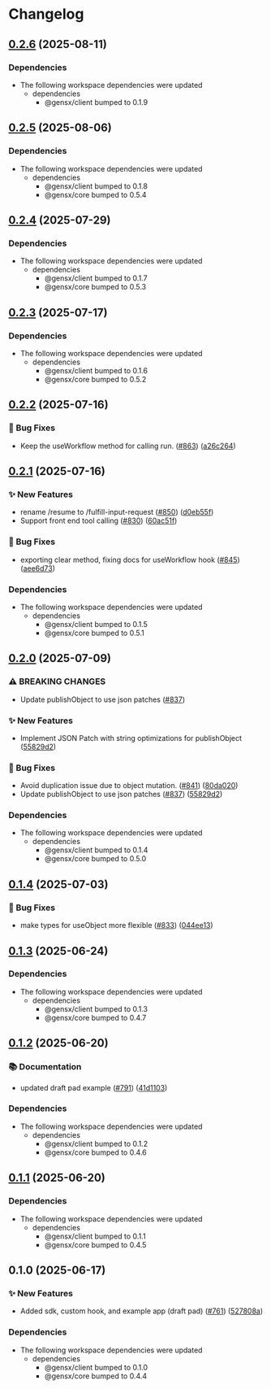 # Changelog

## [0.2.6](https://github.com/gensx-inc/gensx/compare/gensx-react-v0.2.5...gensx-react-v0.2.6) (2025-08-11)


### Dependencies

* The following workspace dependencies were updated
  * dependencies
    * @gensx/client bumped to 0.1.9

## [0.2.5](https://github.com/gensx-inc/gensx/compare/gensx-react-v0.2.4...gensx-react-v0.2.5) (2025-08-06)


### Dependencies

* The following workspace dependencies were updated
  * dependencies
    * @gensx/client bumped to 0.1.8
    * @gensx/core bumped to 0.5.4

## [0.2.4](https://github.com/gensx-inc/gensx/compare/gensx-react-v0.2.3...gensx-react-v0.2.4) (2025-07-29)


### Dependencies

* The following workspace dependencies were updated
  * dependencies
    * @gensx/client bumped to 0.1.7
    * @gensx/core bumped to 0.5.3

## [0.2.3](https://github.com/gensx-inc/gensx/compare/gensx-react-v0.2.2...gensx-react-v0.2.3) (2025-07-17)


### Dependencies

* The following workspace dependencies were updated
  * dependencies
    * @gensx/client bumped to 0.1.6
    * @gensx/core bumped to 0.5.2

## [0.2.2](https://github.com/gensx-inc/gensx/compare/gensx-react-v0.2.1...gensx-react-v0.2.2) (2025-07-16)


### 🐛 Bug Fixes

* Keep the useWorkflow method for calling run. ([#863](https://github.com/gensx-inc/gensx/issues/863)) ([a26c264](https://github.com/gensx-inc/gensx/commit/a26c264c6f38fa852d598a34a6aebfe2a242b2d6))

## [0.2.1](https://github.com/gensx-inc/gensx/compare/gensx-react-v0.2.0...gensx-react-v0.2.1) (2025-07-16)


### ✨ New Features

* rename /resume to /fulfill-input-request ([#850](https://github.com/gensx-inc/gensx/issues/850)) ([d0eb55f](https://github.com/gensx-inc/gensx/commit/d0eb55f839e28376badc00da55f2810e6312a7d1))
* Support front end tool calling ([#830](https://github.com/gensx-inc/gensx/issues/830)) ([60ac51f](https://github.com/gensx-inc/gensx/commit/60ac51ffc9d139a9bd2a9fb6015dc40292634c60))


### 🐛 Bug Fixes

* exporting clear method, fixing docs for useWorkflow hook ([#845](https://github.com/gensx-inc/gensx/issues/845)) ([aee6d73](https://github.com/gensx-inc/gensx/commit/aee6d73578f745287c469f3b538b3e451bb21704))


### Dependencies

* The following workspace dependencies were updated
  * dependencies
    * @gensx/client bumped to 0.1.5
    * @gensx/core bumped to 0.5.1

## [0.2.0](https://github.com/gensx-inc/gensx/compare/gensx-react-v0.1.4...gensx-react-v0.2.0) (2025-07-09)


### ⚠ BREAKING CHANGES

* Update publishObject to use json patches ([#837](https://github.com/gensx-inc/gensx/issues/837))

### ✨ New Features

* Implement JSON Patch with string optimizations for publishObject ([55829d2](https://github.com/gensx-inc/gensx/commit/55829d2a49b50d11d9a5748b34cce6e8302c1763))


### 🐛 Bug Fixes

* Avoid duplication issue due to object mutation. ([#841](https://github.com/gensx-inc/gensx/issues/841)) ([80da020](https://github.com/gensx-inc/gensx/commit/80da020fdef5273d7c9a5acab3d7ee07ada5b1b4))
* Update publishObject to use json patches ([#837](https://github.com/gensx-inc/gensx/issues/837)) ([55829d2](https://github.com/gensx-inc/gensx/commit/55829d2a49b50d11d9a5748b34cce6e8302c1763))


### Dependencies

* The following workspace dependencies were updated
  * dependencies
    * @gensx/client bumped to 0.1.4
    * @gensx/core bumped to 0.5.0

## [0.1.4](https://github.com/gensx-inc/gensx/compare/gensx-react-v0.1.3...gensx-react-v0.1.4) (2025-07-03)


### 🐛 Bug Fixes

* make types for useObject more flexible ([#833](https://github.com/gensx-inc/gensx/issues/833)) ([044ee13](https://github.com/gensx-inc/gensx/commit/044ee13ead8e19783a85761aa62a85e5e1371164))

## [0.1.3](https://github.com/gensx-inc/gensx/compare/gensx-react-v0.1.2...gensx-react-v0.1.3) (2025-06-24)


### Dependencies

* The following workspace dependencies were updated
  * dependencies
    * @gensx/client bumped to 0.1.3
    * @gensx/core bumped to 0.4.7

## [0.1.2](https://github.com/gensx-inc/gensx/compare/gensx-react-v0.1.1...gensx-react-v0.1.2) (2025-06-20)


### 📚 Documentation

* updated draft pad example ([#791](https://github.com/gensx-inc/gensx/issues/791)) ([41d1103](https://github.com/gensx-inc/gensx/commit/41d1103a889e448be34c663e31d6e78570df3f56))


### Dependencies

* The following workspace dependencies were updated
  * dependencies
    * @gensx/client bumped to 0.1.2
    * @gensx/core bumped to 0.4.6

## [0.1.1](https://github.com/gensx-inc/gensx/compare/gensx-react-v0.1.0...gensx-react-v0.1.1) (2025-06-20)


### Dependencies

* The following workspace dependencies were updated
  * dependencies
    * @gensx/client bumped to 0.1.1
    * @gensx/core bumped to 0.4.5

## 0.1.0 (2025-06-17)


### ✨ New Features

* Added sdk, custom hook, and example app (draft pad) ([#761](https://github.com/gensx-inc/gensx/issues/761)) ([527808a](https://github.com/gensx-inc/gensx/commit/527808aebc9dc9e5fea37f021a15f81c8ad454d1))


### Dependencies

* The following workspace dependencies were updated
  * dependencies
    * @gensx/client bumped to 0.1.0
    * @gensx/core bumped to 0.4.4
